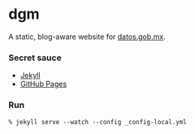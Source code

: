 dgm
===

A static, blog-aware website for [datos.gob.mx](http://datos.gob.mx).

### Secret sauce

- [Jekyll](http://jekyllrb.com/)
- [GitHub Pages](https://pages.github.com/)

### Run

    % jekyll serve --watch --config _config-local.yml
